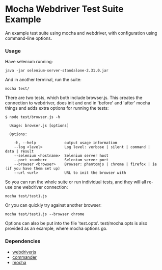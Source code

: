 Mocha Webdriver Test Suite Example
==================================

An example test suite using mocha and webdriver, with configuration using command-line options.

### Usage

Have selenium running:
```shell
java -jar selenium-server-standalone-2.31.0.jar
```

And in another terminal, run the suite:
```shell
mocha test/
```

There are two tests, which both include browser.js. This creates the connection to webdriver, does init and end in 'before' and 'after' mocha things and adds extra options for running the tests:
```shell
$ node test/browser.js -h

  Usage: browser.js [options]

  Options:

    -h, --help             output usage information
    --log <level>          Log level: verbose | silent | command | data | result
    --selenium <hostname>  Selenium server host
    --port <number>        Selenium server port
    --browser <browser>    Browser: phantomjs | chrome | firefox | ie (if you have them set up)
    --url <url>            URL to init the browser with
```

So you can run the whole suite or run individual tests, and they will all re-use one webdriver connection:
```shell
mocha test/test1.js
```
Or you can quickly try against another browser:
```shell
mocha test/test1.js --browser chrome
```

Options can also be put into the file 'test.opts'. test/mocha.opts is also provided as an example, where mocha options go.

### Dependencies

+    [webdriverjs](https://github.com/camme/webdriverjs)
+    [commander](http://visionmedia.github.io/commander.js/)
+    [mocha](http://visionmedia.github.io/mocha/)
